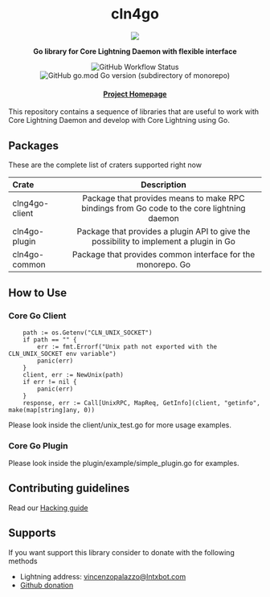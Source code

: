 <div align="center">
  <h1>cln4go</h1>

  <img src="https://preview.redd.it/tcmyd3n69ng41.jpg?width=1999&format=pjpg&auto=webp&s=b79cf22d3e2adcaf52a2d22bcb0568e42eff8bc2" />

  <p>
    <strong> Go library for Core Lightning Daemon with flexible interface </strong>
  </p>

  <span>
   <img alt="GitHub Workflow Status" src="https://img.shields.io/github/workflow/status/vincenzopalazzo/cln4go/Build%20and%20test%20Go?style=flat-square"/>
   <img alt="GitHub go.mod Go version (subdirectory of monorepo)" src="https://img.shields.io/github/go-mod/go-version/vincenzopalazzo/cln4go?filename=plugin%2Fgo.mod&style=flat-square"/>
  </span>

  <h4>
    <a href="https://github.com/vincenzopalazzo/cln4go">Project Homepage</a>
  </h4>
</div>


This repository contains a sequence of libraries that are useful to work with Core Lightning Daemon and develop with Core Lightning using Go.

## Packages

These are the complete list of craters supported right now

| Crate     | Description |
|:----------|:-----------:|
| clng4go-client |    Package that provides means to make RPC bindings from Go code to the core lightning daemon     | 
| cln4go-plugin |    Package that provides a plugin API to give the possibility to implement a plugin in Go     | 
| cln4go-common |    Package that provides common interface for the monorepo. Go     | 
## How to Use
### Core Go Client

```
	path := os.Getenv("CLN_UNIX_SOCKET")
	if path == "" {
		err := fmt.Errorf("Unix path not exported with the CLN_UNIX_SOCKET env variable")
		panic(err)
	}
	client, err := NewUnix(path)
	if err != nil {
		panic(err)
	}
	response, err := Call[UnixRPC, MapReq, GetInfo](client, "getinfo", make(map[string]any, 0))
```
Please look inside the client/unix_test.go for more usage examples. 


### Core Go Plugin 

Please look inside the plugin/example/simple_plugin.go for examples. 

## Contributing guidelines

Read our [Hacking guide](/docs/MAINTAINERS.md)

## Supports

If you want support this library consider to donate with the following methods

- Lightning address: vincenzopalazzo@lntxbot.com
- [Github donation](https://github.com/sponsors/vincenzopalazzo)